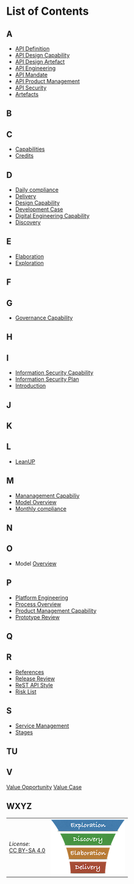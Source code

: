 # List of Contents

## A

- [API Definition](/api.md)
- [API Design Capability](/Capabilities/design.md)
- [API Design Artefact](/Artefacts/api-design.md)
- [API Engineering](/Capabilities/engineering.md)
- [API Mandate](/References/api-mandate.md)
- [API Product Management](/Capabilities/product-mgt.md)
- [API Security](/Capabilities/security.md)
- [Artefacts](/Artefacts/overview.md)

## B

## C

- [Capabilities](/Capabilities/overview.md)
- [Credits](/credits.md)

## D

- [Daily compliance](/Artefacts/dailyCompliance.md)
- [Delivery](/Stages/delivery.md)
- [Design Capability](/Capabilities/design.md)
- [Development Case](/Artefacts/dev-case.md)
- [Digital Engineering Capability](/Capabilities/engineering.md)
- [Discovery](/Stages/discovery.md)

## E

- [Elaboration](/Stages/elaboration.md)
- [Exploration](/Stages/exploration.md)

## F

## G

- [Governance Capability](/Capabilities/governance.md)

## H

## I

- [Information Security Capability](/Capabilities/security.md)
- [Information Security Plan](/Artefacts/sec-plan)
- [Introduction](/index.md)

## J

## K

## L

- [LeanUP](/Overview/lup.md)

## M

- [Mananagement Capabiliy](/Capabilities/service-mgt.md)
- [Model Overview](/Overview/leanup.md)
- [Monthly compliance](/Artefacts/monthlyCompliance.md)

## N

## O

- Model [Overview](/Overview/leanup.md)

## P

- [Platform Engineering](/Capabilities/engineering.md)
- [Process Overview](/Overview/lup.md)
- [Product Management Capability](/Capabilities/product-mgt.md)
- [Prototype Review](/Artefacts/pro-review.md)

## Q

## R

- [References](/References/links.md)
- [Release Review](/Artefacts/rel-review)
- [ReST API Style](/References/rest.md)
- [Risk List](/Artefacts/risklist.md)

## S

- [Service Management](/Capabilities/service-mgt.md)
- [Stages](/Stages/overview.md)

## TU

## V

[Value Opportunity](/Artefacts/val-oppo.md)
[Value Case](/Artefacts/val-case.md)

## WXYZ

| | |
| - | - |
| *License*:</BR>[CC BY-SA 4.0](https://creativecommons.org/licenses/by-sa/4.0/deed.en) | [![LeanUP Logo](/images/leanupLogo-s.png)][nav] |

[nav]: /Overview/leanup.md
